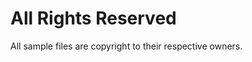 All Rights Reserved
===================

All sample files are copyright to their respective owners.
